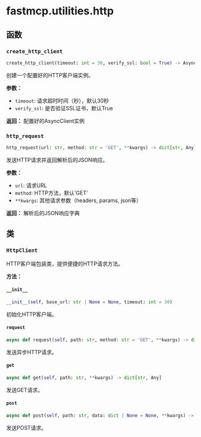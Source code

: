 # fastmcp.utilities.http

## 函数

### `create_http_client`

```python
create_http_client(timeout: int = 30, verify_ssl: bool = True) -> AsyncClient
```

创建一个配置好的HTTP客户端实例。

**参数：**
- `timeout`: 请求超时时间（秒），默认30秒
- `verify_ssl`: 是否验证SSL证书，默认True

**返回：**
配置好的AsyncClient实例

### `http_request`

```python
http_request(url: str, method: str = 'GET', **kwargs) -> dict[str, Any]
```

发送HTTP请求并返回解析后的JSON响应。

**参数：**
- `url`: 请求URL
- `method`: HTTP方法，默认'GET'
- `**kwargs`: 其他请求参数（headers, params, json等）

**返回：**
解析后的JSON响应字典

## 类

### `HttpClient`

HTTP客户端包装类，提供便捷的HTTP请求方法。

**方法：**

#### `__init__`

```python
__init__(self, base_url: str | None = None, timeout: int = 30)
```

初始化HTTP客户端。

#### `request`

```python
async def request(self, path: str, method: str = 'GET', **kwargs) -> dict[str, Any]
```

发送异步HTTP请求。

#### `get`

```python
async def get(self, path: str, **kwargs) -> dict[str, Any]
```

发送GET请求。

#### `post`

```python
async def post(self, path: str, data: dict | None = None, **kwargs) -> dict[str, Any]
```

发送POST请求。